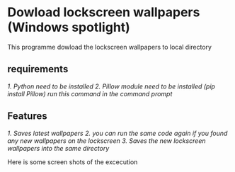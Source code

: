 # Dowload lockscreen wallpapers (Windows spotlight)


This programme dowload the lockscreen wallpapers to local directory 

## requirements
_1. Python need to be installed_
_2. Pillow module need to be installed (pip install Pillow) run this command in the command prompt_

## Features
_1. Saves latest wallpapers_
_2. you can run the same code again if you found any new wallpapers on the lockscreen_
_3. Saves the new lockscreen wallpapers into the same directory_


Here is some screen shots of the excecution 
